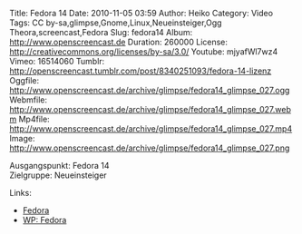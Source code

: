 Title: Fedora 14
Date: 2010-11-05 03:59
Author: Heiko
Category: Video
Tags: CC by-sa,glimpse,Gnome,Linux,Neueinsteiger,Ogg Theora,screencast,Fedora
Slug: fedora14
Album: http://www.openscreencast.de
Duration: 260000
License: http://creativecommons.org/licenses/by-sa/3.0/
Youtube: mjyafWl7wz4
Vimeo: 16514060
Tumblr: http://openscreencast.tumblr.com/post/8340251093/fedora-14-lizenz
Oggfile: http://www.openscreencast.de/archive/glimpse/fedora14_glimpse_027.ogg
Webmfile: http://www.openscreencast.de/archive/glimpse/fedora14_glimpse_027.webm
Mp4file: http://www.openscreencast.de/archive/glimpse/fedora14_glimpse_027.mp4
Image: http://www.openscreencast.de/archive/glimpse/fedora14_glimpse_027.png

Ausgangspunkt: Fedora 14  
Zielgruppe: Neueinsteiger  

Links:

  * [Fedora](http://fedoraproject.org/de/)
  * [WP: Fedora](http://de.wikipedia.org/wiki/Fedora_%28Linux-Distribution%29)

